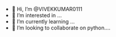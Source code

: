 - 👋 Hi, I’m @VIVEKKUMAR0111
- 👀 I’m interested in ...
- 🌱 I’m currently learning ...
- 💞️ I’m looking to collaborate on python....


<!---
VIVEKKUMAR0111/VIVEKKUMAR0111 is a ✨ special ✨ repository because its `README.md` (this file) appears on your GitHub profile.
You can click the Preview link to take a look at your changes.
--->
